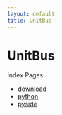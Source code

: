 ```yaml
---
layout: default
title: UnitBus
---
```


# UnitBus

Index Pages.

- [download](https://unitbus.github.io/page/download)
- [python](https://unitbus.github.io/page/python)
- [pyside](https://unitbus.github.io/page/pyside)
